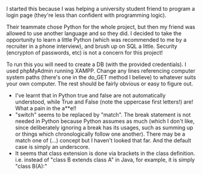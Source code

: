 I started this because I was helping a university student friend to program a login page (they're less than confident with programming logic).

Their teammate chose Python for the whole project, but then my friend was allowed to use another language and so they did.
I decided to take the opportunity to learn a little Python (which was recommended to me by a recruiter in a phone interview), and brush up on SQL a little.
Security (encrypton of passwords, etc) is not a concern for this project!

To run this you will need to create a DB (with the provided credentials). I used phpMyAdmin running XAMPP. Change any lines referencing computer system paths (there's one in the do_GET method I believe) to whatever suits your own computer.
The rest should be fairly obvious or easy to figure out.

- I've learnt that in Python true and false are not automatically understood, while True and False (note the uppercase first letters!) are! What a pain in the a**e!!
- "switch" seems to be replaced by "match". The break statement is not needed in Python because Python assumes as much (which I don't like, since deliberately ignoring a break has its usages, such as summing up or things which chronologically follow one another).
There may be a match one of (...) concept but I haven't looked that far.
And the default case is simply an underscore.
- It seems that class extension is done via brackets in the class definition.
i.e. instead of "class B extends class A" in Java, for example, it is simply
"class B(A):"

